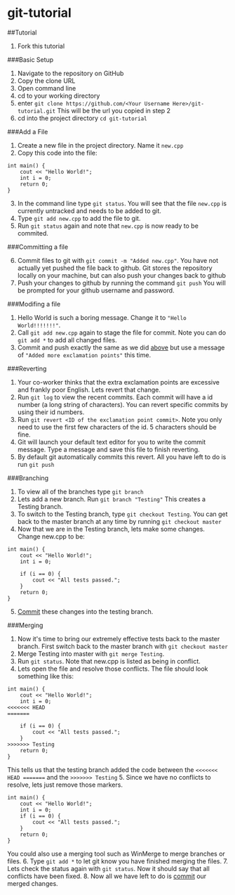 git-tutorial
============

##Tutorial

1. Fork this tutorial 

###Basic Setup

1. Navigate to the repository on GitHub
2. Copy the clone URL
3. Open command line
4. cd to your working directory
5. enter `git clone https://github.com/<Your Username Here>/git-tutorial.git` This will be the url you copied in step 2
6. cd into the project directory `cd git-tutorial`

###Add a File

1. Create a new file in the project directory. Name it `new.cpp`
2. Copy this code into the file:
```
int main() {
	cout << "Hello World!";
	int i = 0;
	return 0;
}
```
3. In the command line type `git status`. You will see that the file `new.cpp` is currently untracked and needs to be added to git.
4. Type `git add new.cpp` to add the file to git.
5. Run `git status` again and note that `new.cpp` is now ready to be commited.

###Committing a file

6. Commit files to git with `git commit -m "Added new.cpp"`.
You have not actually yet pushed the file back to github. Git stores the repository locally on your machine, but can also push your changes back to github
7. Push your changes to github by running the command `git push`
You will be prompted for your github username and password.

###Modifing a file
1. Hello World is such a boring message. Change it to `"Hello World!!!!!!!"`.
2. Call `git add new.cpp` again to stage the file for commit. Note you can do 
`git add *` to add all changed files.
3. Commit and push exactly the same as we did [above](#committing-a-file)
but use a message of `"Added more exclamation points"` this time.

###Reverting
1. Your co-worker thinks that the extra exclamation points are excessive
and frankly poor English. Lets revert that change.
2. Run `git log` to view the recent commits.
Each commit will have a id number (a long string of characters).
You can revert specific commits by using their id numbers.
3. Run `git revert <ID of the exclamation point commit>`.
Note you only need to use the first few characters of the id.
5 characters should be fine.
4. Git will launch your default text editor for you to
write the commit message. Type a message and save this
file to finish reverting.
5. By default git automatically commits this revert.
All you have left to do is run `git push`

###Branching
1. To view all of the branches type `git branch`
2. Lets add a new branch. Run `git branch "Testing"`
This creates a Testing branch.
3. To switch to the Testing branch, type `git checkout Testing`.
You can get back to the master branch at any time by running `git checkout master`
4. Now that we are in the Testing branch, lets make some changes.
Change new.cpp to be:
```
int main() {
	cout << "Hello World!";
	int i = 0;
	
	if (i == 0) {
		cout << "All tests passed.";
	}
	return 0;
}
```
5. [Commit](#committing-a-file) these changes into the testing branch.

###Merging
1. Now it's time to bring our extremely effective tests back to the master branch.
First switch back to the master branch with `git checkout master`
2. Merge Testing into master with `git merge Testing`.
3. Run `git status`. Note that new.cpp is listed as being in conflict.
4. Lets open the file and resolve those conflicts.
The file should look something like this:
```
int main() {
	cout << "Hello World!";
	int i = 0;
<<<<<<< HEAD
=======
	
	if (i == 0) {
		cout << "All tests passed.";
	}
>>>>>>> Testing
	return 0;
}
```
This tells us that the testing branch added the
code between the `<<<<<<< HEAD =======` and the `>>>>>>> Testing`
5. Since we have no conflicts to resolve, lets just remove those markers.
```
int main() {
	cout << "Hello World!";
	int i = 0;
	if (i == 0) {
		cout << "All tests passed.";
	}
	return 0;
}
```
You could also use a merging tool such as WinMerge to merge branches or files.
6. Type `git add *` to let git know you have finished merging the files.
7. Lets check the status again with `git status`.
Now it should say that all conflicts have been fixed.
8. Now all we have left to do is [commit](#committing-a-file) our merged changes.


